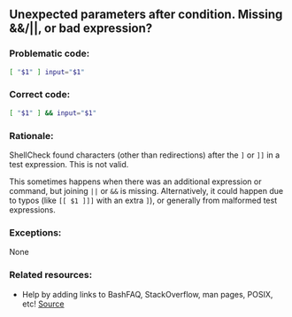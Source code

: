 ## Unexpected parameters after condition. Missing &&/||, or bad expression?

### Problematic code:

```sh
[ "$1" ] input="$1"
```

### Correct code:

```sh
[ "$1" ] && input="$1"
```
### Rationale:

ShellCheck found characters (other than redirections) after the `]` or `]]` in a test expression. This is not valid.

This sometimes happens when there was an additional expression or command, but joining `||` or `&&` is missing. Alternatively, it could happen due to typos (like `[[ $1 ]]]` with an extra `]`), or generally from malformed test expressions.

### Exceptions:

None

### Related resources:

* Help by adding links to BashFAQ, StackOverflow, man pages, POSIX, etc!
[Source](https://github.com/koalaman/shellcheck/wiki/SC1140)

